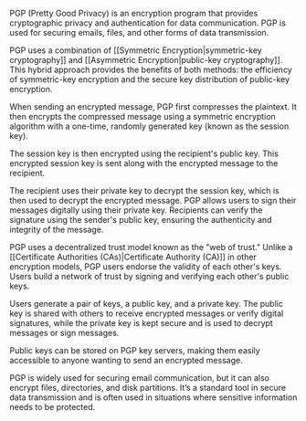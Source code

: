PGP (Pretty Good Privacy) is an encryption program that provides cryptographic privacy and authentication for data communication. PGP is used for securing emails, files, and other forms of data transmission.

PGP uses a combination of [[Symmetric Encryption|symmetric-key cryptography]] and [[Asymmetric Encryption|public-key cryptography]]. This hybrid approach provides the benefits of both methods: the efficiency of symmetric-key encryption and the secure key distribution of public-key encryption.

When sending an encrypted message, PGP first compresses the plaintext. It then encrypts the compressed message using a symmetric encryption algorithm with a one-time, randomly generated key (known as the session key).

The session key is then encrypted using the recipient's public key. This encrypted session key is sent along with the encrypted message to the recipient.

The recipient uses their private key to decrypt the session key, which is then used to decrypt the encrypted message. PGP allows users to sign their messages digitally using their private key. Recipients can verify the signature using the sender's public key, ensuring the authenticity and integrity of the message.

PGP uses a decentralized trust model known as the "web of trust." Unlike a [[Certificate Authorities (CAs)|Certificate Authority (CA)]] in other encryption models, PGP users endorse the validity of each other's keys. Users build a network of trust by signing and verifying each other's public keys.

Users generate a pair of keys, a public key, and a private key. The public key is shared with others to receive encrypted messages or verify digital signatures, while the private key is kept secure and is used to decrypt messages or sign messages.

Public keys can be stored on PGP key servers, making them easily accessible to anyone wanting to send an encrypted message. 

PGP is widely used for securing email communication, but it can also encrypt files, directories, and disk partitions. It’s a standard tool in secure data transmission and is often used in situations where sensitive information needs to be protected.